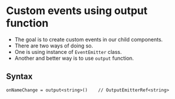 # Custom events using output function

- The goal is to create custom events in our child components.
- There are two ways of doing so.
- One is using instance of `EventEmitter` class.
- Another and better way is to use `output` function.

## Syntax

`onNameChange = output<string>()    // OutputEmitterRef<string>`
